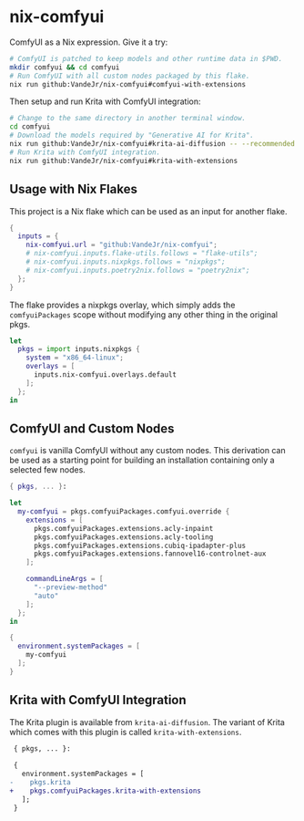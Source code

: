 # nix-comfyui

ComfyUI as a Nix expression. Give it a try:

```sh
# ComfyUI is patched to keep models and other runtime data in $PWD.
mkdir comfyui && cd comfyui
# Run ComfyUI with all custom nodes packaged by this flake.
nix run github:VandeJr/nix-comfyui#comfyui-with-extensions
```

Then setup and run Krita with ComfyUI integration:

```sh
# Change to the same directory in another terminal window.
cd comfyui
# Download the models required by "Generative AI for Krita".
nix run github:VandeJr/nix-comfyui#krita-ai-diffusion -- --recommended --verbose .
# Run Krita with ComfyUI integration.
nix run github:VandeJr/nix-comfyui#krita-with-extensions
```

## Usage with Nix Flakes

This project is a Nix flake which can be used as an input for another flake.

```nix
{
  inputs = {
    nix-comfyui.url = "github:VandeJr/nix-comfyui";
    # nix-comfyui.inputs.flake-utils.follows = "flake-utils";
    # nix-comfyui.inputs.nixpkgs.follows = "nixpkgs";
    # nix-comfyui.inputs.poetry2nix.follows = "poetry2nix";
  };
}
```

The flake provides a nixpkgs overlay, which simply adds the `comfyuiPackages`
scope without modifying any other thing in the original pkgs.

```nix
let
  pkgs = import inputs.nixpkgs {
    system = "x86_64-linux";
    overlays = [
      inputs.nix-comfyui.overlays.default
    ];
  };
in
```

## ComfyUI and Custom Nodes

`comfyui` is vanilla ComfyUI without any custom nodes. This derivation can be
used as a starting point for building an installation containing only a selected
few nodes.

```nix
{ pkgs, ... }:

let
  my-comfyui = pkgs.comfyuiPackages.comfyui.override {
    extensions = [
      pkgs.comfyuiPackages.extensions.acly-inpaint
      pkgs.comfyuiPackages.extensions.acly-tooling
      pkgs.comfyuiPackages.extensions.cubiq-ipadapter-plus
      pkgs.comfyuiPackages.extensions.fannovel16-controlnet-aux
    ];

    commandLineArgs = [
      "--preview-method"
      "auto"
    ];
  };
in

{
  environment.systemPackages = [
    my-comfyui
  ];
}
```

## Krita with ComfyUI Integration

The Krita plugin is available from `krita-ai-diffusion`. The variant of Krita
which comes with this plugin is called `krita-with-extensions`.

```diff
 { pkgs, ... }:
 
 {
   environment.systemPackages = [
-    pkgs.krita
+    pkgs.comfyuiPackages.krita-with-extensions
   ];
 }
```
